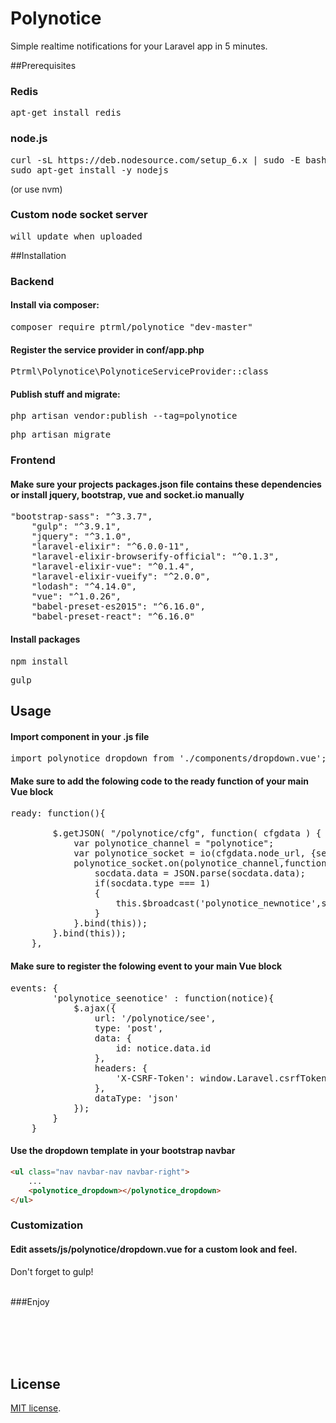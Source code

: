 # Polynotice
Simple realtime notifications for your Laravel app in 5 minutes.

##Prerequisites

### Redis
<pre>apt-get install redis</pre>
### node.js
<pre>curl -sL https://deb.nodesource.com/setup_6.x | sudo -E bash -
sudo apt-get install -y nodejs</pre> (or use nvm)
### Custom node socket server
<pre>will update when uploaded</pre>

##Installation

### Backend
#### Install via composer:
<pre>composer require ptrml/polynotice "dev-master"</pre>

#### Register the service provider in <b>conf/app.php</b>
<pre>Ptrml\Polynotice\PolynoticeServiceProvider::class</pre>

#### Publish stuff and migrate:
<pre>php artisan vendor:publish --tag=polynotice</pre>
<pre>php artisan migrate</pre>

### Frontend
#### Make sure your projects <b>packages.json</b> file contains these dependencies or install jquery, bootstrap, vue and socket.io manually
<pre>"bootstrap-sass": "^3.3.7",
    "gulp": "^3.9.1",
    "jquery": "^3.1.0",
    "laravel-elixir": "^6.0.0-11",
    "laravel-elixir-browserify-official": "^0.1.3",
    "laravel-elixir-vue": "^0.1.4",
    "laravel-elixir-vueify": "^2.0.0",
    "lodash": "^4.14.0",
    "vue": "^1.0.26",
    "babel-preset-es2015": "^6.16.0",
    "babel-preset-react": "^6.16.0"</pre>
    
    
#### Install packages
  <pre>npm install</pre>
  <pre>gulp</pre>

## Usage
#### Import component in your .js file
<pre>import polynotice_dropdown from './components/dropdown.vue';</pre>
#### Make sure to add the folowing code to the ready function of your main Vue block
<pre>ready: function(){

        $.getJSON( "/polynotice/cfg", function( cfgdata ) {
            var polynotice_channel = "polynotice";
            var polynotice_socket = io(cfgdata.node_url, {secure: true, query: 'jwt=' + cfgdata.jwt});
            polynotice_socket.on(polynotice_channel,function(socdata){
                socdata.data = JSON.parse(socdata.data);
                if(socdata.type === 1)
                {
                    this.$broadcast('polynotice_newnotice',socdata.data);
                }
            }.bind(this));
        }.bind(this));
    },</pre>
#### Make sure to register the folowing event to your main Vue block
<pre>events: {
        'polynotice_seenotice' : function(notice){
            $.ajax({
                url: '/polynotice/see',
                type: 'post',
                data: {
                    id: notice.data.id
                },
                headers: {
                    'X-CSRF-Token': window.Laravel.csrfToken
                },
                dataType: 'json'
            });
        }
    }</pre>

#### Use the dropdown template in your bootstrap navbar
```html
<ul class="nav navbar-nav navbar-right">
    ...
    <polynotice_dropdown></polynotice_dropdown>
</ul>
```

### Customization
#### Edit <b>assets/js/polynotice/dropdown.vue</b> for a custom look and feel. 
Don't forget to gulp!

<br>
###Enjoy

<br><br><br><br>
## License

[MIT license](http://opensource.org/licenses/MIT).
